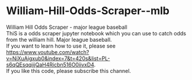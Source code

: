 # William-Hill-Odds-Scraper--mlb
William Hill Odds Scraper - major league baseball<br/>
ThiS is a odds scraper jupyter notebook which you can use to catch odds from the william hill. Major league baseball. <br/>
If you want to learn how to use it, please see https://www.youtube.com/watch?v=NiXuAigxub0&index=7&t=420s&list=PL-s6qQEsqqiijQaH4Ricbn516O0iivxD4. <br/>
If you like this code, please subscribe this channel.
